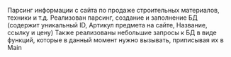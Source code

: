 Парсинг информации с сайта по продаже строительных материалов, техники и т.д.
Реализован парсинг, создание и заполнение БД (содержит уникальный ID, Артикул предмета на сайте, Название, ссылку и цену)
Также реализованы небольшие запросы к БД в виде функций, которые в данный момент нужно вызывать, приписывая их в Main
